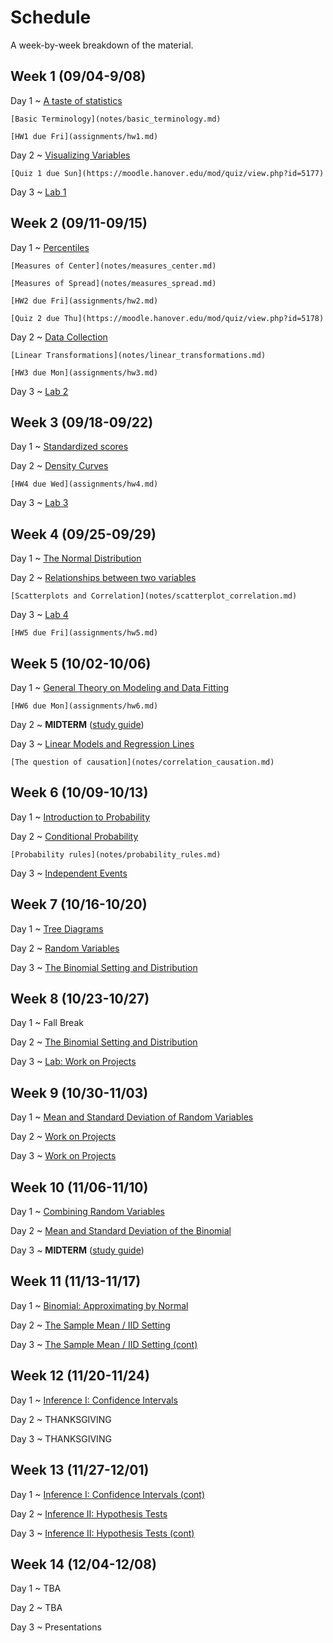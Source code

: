 # Schedule

A week-by-week breakdown of the material.

## Week  1 (09/04-9/08)

Day 1
  ~ [A taste of statistics](notes/taste.md)

    [Basic Terminology](notes/basic_terminology.md)

    [HW1 due Fri](assignments/hw1.md)

Day 2
  ~ [Visualizing Variables](notes/visualizing_distributions.md)

    [Quiz 1 due Sun](https://moodle.hanover.edu/mod/quiz/view.php?id=5177)

Day 3
  ~ [Lab 1](https://hanoverstatslabs.github.io/resources/labs/Lab1Instructions.html)


## Week  2 (09/11-09/15)

Day 1
  ~ [Percentiles](notes/percentiles.md)

    [Measures of Center](notes/measures_center.md)

    [Measures of Spread](notes/measures_spread.md)

    [HW2 due Fri](assignments/hw2.md)

    [Quiz 2 due Thu](https://moodle.hanover.edu/mod/quiz/view.php?id=5178)

Day 2
  ~ [Data Collection](notes/data_collection.md)

    [Linear Transformations](notes/linear_transformations.md)

    [HW3 due Mon](assignments/hw3.md)

Day 3
  ~ [Lab 2](https://hanoverstatslabs.github.io/resources/labs/Lab2Instructions.html)

## Week  3 (09/18-09/22)

Day 1
  ~ [Standardized scores](notes/linear_transformations.md)

Day 2
  ~ [Density Curves](notes/density_curves.md)

    [HW4 due Wed](assignments/hw4.md)

Day 3
  ~ [Lab 3](https://hanoverstatslabs.github.io/resources/labs/Lab3Instructions.html)

## Week  4 (09/25-09/29)

Day 1
  ~ [The Normal Distribution](notes/normal_distribution.md)

Day 2
  ~ [Relationships between two variables](notes/relationships.md)

    [Scatterplots and Correlation](notes/scatterplot_correlation.md)

Day 3
  ~ [Lab 4](https://hanoverstatslabs.github.io/resources/labs/Lab4Instructions.html)

    [HW5 due Fri](assignments/hw5.md)

## Week  5 (10/02-10/06)

Day 1
  ~ [General Theory on Modeling and Data Fitting](notes/modeling_general.md)

    [HW6 due Mon](assignments/hw6.md)

Day 2
  ~ **MIDTERM**  ([study guide](notes/midterm1_study_guide.md))

Day 3
  ~ [Linear Models and Regression Lines](notes/linear_regression.md)

    [The question of causation](notes/correlation_causation.md)

## Week  6 (10/09-10/13)

Day 1
  ~ [Introduction to Probability](notes/probability_intro.md)

Day 2
  ~ [Conditional Probability](notes/probability_conditional.md)

    [Probability rules](notes/probability_rules.md)

Day 3
  ~ [Independent Events](notes/independent_events.md)

## Week  7 (10/16-10/20)

Day 1
  ~ [Tree Diagrams](notes/decision_trees.md)

Day 2
  ~ [Random Variables](notes/random_variables.md)

Day 3
  ~ [The Binomial Setting and Distribution](notes/binomial.md)

## Week  8 (10/23-10/27)

Day 1
  ~ Fall Break

Day 2
  ~ [The Binomial Setting and Distribution](notes/binomial.md)

Day 3
  ~ [Lab: Work on Projects](labs/projectAnalysisSteps.md)

## Week  9 (10/30-11/03)

Day 1
  ~ [Mean and Standard Deviation of Random Variables](notes/rv_mean.md)

Day 2
  ~ [Work on Projects](labs/projectAnalysisSteps.md)

Day 3
  ~ [Work on Projects](labs/projectAnalysisSteps.md)

## Week 10 (11/06-11/10)

Day 1
  ~ [Combining Random Variables](notes/rv_combine.md)

Day 2
  ~ [Mean and Standard Deviation of the Binomial](notes/binomial_mean.md)

Day 3
  ~ **MIDTERM** ([study guide](notes/midterm2_study_guide.md))

## Week 11 (11/13-11/17)

Day 1
  ~ [Binomial: Approximating by Normal](notes/binomial_mean.md)

Day 2
  ~ [The Sample Mean / IID Setting](notes/iid_setting.md)

Day 3
  ~ [The Sample Mean / IID Setting (cont)](notes/iid_setting.md)

## Week 12 (11/20-11/24)

Day 1
  ~ [Inference I: Confidence Intervals](notes/confidence_intervals.md)

Day 2
  ~ THANKSGIVING

Day 3
  ~ THANKSGIVING

## Week 13 (11/27-12/01)

Day 1
  ~ [Inference I: Confidence Intervals (cont)](notes/confidence_intervals.md)

Day 2
  ~ [Inference II: Hypothesis Tests](notes/hypothesis_tests.md)

Day 3
  ~ [Inference II: Hypothesis Tests (cont)](notes/hypothesis_tests.md)

## Week 14 (12/04-12/08)

Day 1
  ~ TBA

Day 2
  ~ TBA

Day 3
  ~ Presentations
